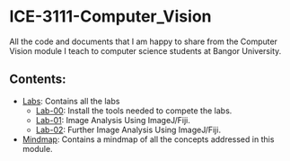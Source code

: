 # ICE-3111-Computer_Vision
All the code and documents that I am happy to share from the Computer Vision module I teach to computer science students at Bangor University.

## Contents:

- [Labs](../../tree/main/Labs): Contains all the labs
    - [Lab-00](../../tree/main/Labs/Lab-00): Install the tools needed to compete the labs.
    - [Lab-01](../../tree/main/Labs/Lab-01): Image Analysis Using ImageJ/Fiji.
    - [Lab-02](../../tree/main/Labs/Lab-02): Further Image Analysis Using ImageJ/Fiji.
- [Mindmap](../../tree/main/mindmap): Contains a mindmap of all the concepts addressed in this module.
